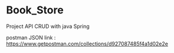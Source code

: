 # Book_Store

Project API CRUD with java Spring

postman JSON link : https://www.getpostman.com/collections/d927087485f4a1d02e2e
